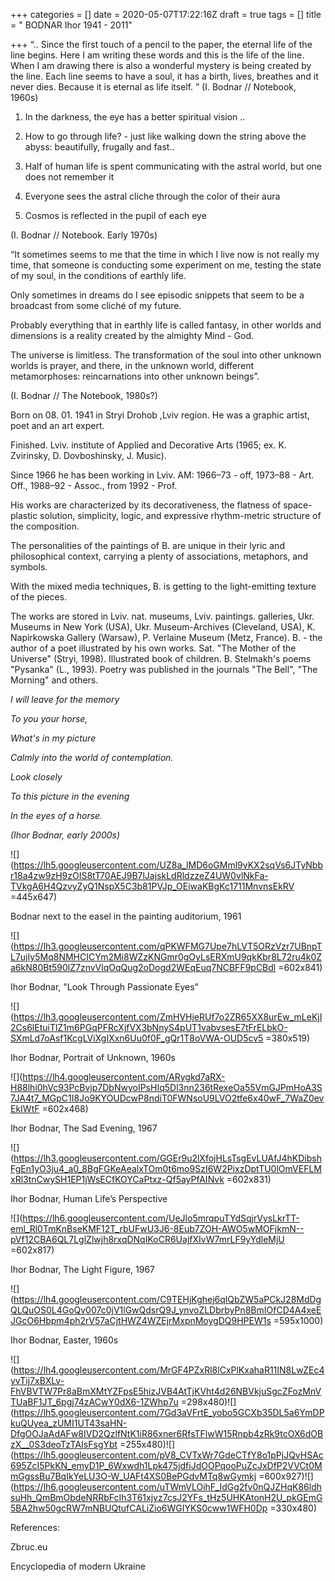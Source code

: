 +++
categories = []
date = 2020-05-07T17:22:16Z
draft = true
tags = []
title = " BODNAR Ihor 1941 - 2011"

+++
“.. Since the first touch of a pencil to the paper, the eternal life of the line begins. Here I am writing these words and this is the life of the line. When I am drawing there is also a wonderful mystery is being created by the line. Each line seems to have a soul, it has a birth, lives, breathes and it never dies. Because it is eternal as life itself. ” (I. Bodnar // Notebook, 1960s)

1. In the darkness, the eye has a better spiritual vision ..

2. How to go through life? - just like walking down the string above the abyss: beautifully, frugally and fast..

3. Half of human life is spent communicating with the astral world, but one does not remember it

4. Everyone sees the astral cliche through the color of their aura

5. Cosmos is reflected in the pupil of each eye

(I. Bodnar // Notebook. Early 1970s)

“It sometimes seems to me that the time in which I live now is not really my time, that someone is conducting some experiment on me, testing the state of my soul, in the conditions of earthly life.

Only sometimes in dreams do I see episodic snippets that seem to be a broadcast from some cliché of my future.

Probably everything that in earthly life is called fantasy, in other worlds and dimensions is a reality created by the almighty Mind - God.

The universe is limitless. The transformation of the soul into other unknown worlds is prayer, and there, in the unknown world, different metamorphoses: reincarnations into other unknown beings”.

(I. Bodnar // The Notebook, 1980s?)

Born on 08. 01. 1941 in Stryi Drohob ,Lviv region. He was a graphic artist, poet and an art expert.

Finished. Lviv. institute of Applied and Decorative Arts (1965; ex. K. Zvirinsky, D. Dovboshinsky, J. Music).

Since 1966 he has been working in Lviv. AM: 1966–73 - off, 1973–88 - Art. Off., 1988–92 - Assoc., from 1992 - Prof.

His works are characterized by its decorativeness, the flatness of space-plastic solution, simplicity, logic, and expressive rhythm-metric structure of the composition.

The personalities of the paintings of B. are unique in their lyric and philosophical context, carrying a plenty of associations, metaphors, and symbols.

With the mixed media techniques, B. is getting to the light-emitting texture of the pieces.

The works are stored in Lviv. nat. museums, Lviv. paintings. galleries, Ukr. Museums in New York (USA), Ukr. Museum-Archives (Cleveland, USA), K. Napirkowska Gallery (Warsaw), P. Verlaine Museum (Metz, France). B. - the author of a poet illustrated by his own works. Sat. "The Mother of the Universe" (Stryi, 1998). Illustrated book of children. B. Stelmakh's poems "Pysanka" (L., 1993). Poetry was published in the journals "The Bell", "The Morning" and others.

_I will leave for the memory_

_To you your horse,_

_What's in my picture_

_Calmly into the world of contemplation._

_Look closely_

_To this picture in the evening_

_In the eyes of a horse._

_(Ihor Bodnar, early 2000s)_

![](https://lh5.googleusercontent.com/UZ8a_lMD6oGMml9vKX2sqVs6JTyNbbr18a4zw9zH9zOIS8tT70AEJ9B7lJajskLdRldzzeZ4UW0vlNkFa-TVkgA6H4QzvyZyQ1NspX5C3b81PVJp_OEiwaKBgKc1711MnvnsEkRV =445x647)

Bodnar next to the easel in the painting auditorium, 1961

  
  
![](https://lh3.googleusercontent.com/qPKWFMG7Upe7hLVT5ORzVzr7UBnpTL7ujIy5Mq8NMHCICYm2Mi8WZzKNGmr0gOyLsERXmU9qkKbr8L72ru4k0Za6kN80Bt590lZ7znvVlqOqQug2oDogd2WEqEuq7NCBFF9pCBdl =602x841)

Ihor Bodnar, "Look Through Passionate Eyes"

![](https://lh3.googleusercontent.com/ZmHVHjeRUf7o2ZR65XX8urEw_mLeKjI2Cs6lEtuiTlZ1m6PGqPFRcXjfVX3bNnyS4pUT1vabvsesE7tFrELbkO-SXmLd7oAsf1KcgLViXgIXxn6Uu0f0F_gQr1T8oVWA-OUD5cv5 =380x519)

Ihor Bodnar, Portrait of Unknown, 1960s

  
![](https://lh4.googleusercontent.com/ARygkd7aRX-H88lhi0hVc93PcBvjp7DbNwyoIPsHIq5Dl3nn236tRexeOa55VmGJPmHoA3S7JA4t7_MGpC1I8Jo9KYOUDcwP8ndiT0FWNsoU9LVO2tfe6x40wF_7WaZ0evEkIWtF =602x468)

Ihor Bodnar, The Sad Evening, 1967

  
![](https://lh3.googleusercontent.com/GGEr9u2lXfojHLsTsgEvLUAfJ4hKDibshFgEn1yO3ju4_a0_8BgFGKeAealxTOm0t6mo9SzI6W2PixzDptTU0lOmVEFLMxRl3tnCwySH1EP1jWsECfKOYCaPtxz-Qf5ayPfAINvk =602x831)

Ihor Bodnar, Human Life’s Perspective

  
![](https://lh6.googleusercontent.com/UeJlo5mrqpuTYdSqjrVysLkrTT-eml_Rl0TmKnBseKMF12T_rbUFwU3J6-8Eub7ZOH-AWO5wMOFjkmN--pVf12CBA6QL7LglZlwjh8rxqDNqIKoCR6UajfXIvW7mrLF9yYdleMjU =602x817)

Ihor Bodnar, The Light Figure, 1967

  
![](https://lh4.googleusercontent.com/C9TEHjKghej6qlQbZW5aPCkJ28MdDgQLQuOS0L4GoQv007c0jV1lGwQdsrQ9J_ynvoZLDbrbyPn8BmIOfCD4A4xeEJGcO6Hbpm4ph2rV57aCjtHWZ4WZEjrMxpnMoygDQ9HPEW1s =595x1000)

Ihor Bodnar, Easter, 1960s

  
![](https://lh4.googleusercontent.com/MrGF4PZxRl8lCxPlKxahaR11IN8LwZEc4yvTij7xBXLv-FhVBVTW7Pr8aBmXMtYZFpsE5hizJVB4AtTjKVht4d26NBVkjuSgcZFozMnVTUaBF1JT_6pgj74zACwY0dX6-1ZWhp7u =298x480)![](https://lh5.googleusercontent.com/7Gd3aVFrtE_yobo5GCXb35DL5a6YmDPkuQUyea_zUMI1UT43saHN-DfgOOJaAdAFw8IVD2QzlfNtK1iR86xner6RfsTFlwW15Rnpb4zRk9tcOX6dOBzX__0S3deoTzTAIsFsgYbt =255x480)![](https://lh5.googleusercontent.com/pV8_CVTxWr7GdeCTfY8o1pPjJQvHSAc695ZcI5PkKN_emyD1P_6Wxwdh1Lpk475jdfiJdOOPqooPuZcJxDfP2VVCt0MmGgssBu7BqIkYeLU3O-W_UAFt4XS0BePGdvMTq8wGymkj =600x927)![](https://lh6.googleusercontent.com/uTWmVLOihF_IdGg2fv0nQJZHqK86ldhsuHh_QmBmObdeNRRbFcIh3T61xjyz7csJ2YFs_tHz5UHKAtonH2U_pkGEmG5BA2hw50gcRW7mNBUQtufCALiZio6WGIYKS0cww1WFH0Dp =330x480)

References:

Zbruc.eu

Encyclopedia of modern Ukraine